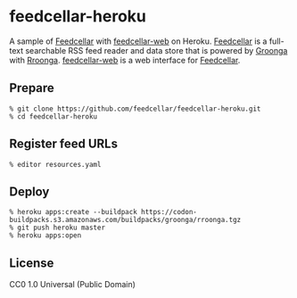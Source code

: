 # feedcellar-heroku

A sample of [Feedcellar][] with [feedcellar-web][] on Heroku. [Feedcellar][] is a full-text searchable RSS feed reader and data store that is powered by [Groonga][] with [Rroonga][]. [feedcellar-web][] is a web interface for [Feedcellar][].

[Feedcellar]:http://myokoym.net/feedcellar/
[feedcellar-web]:https://github.com/feedcellar/feedcellar-web
[Groonga]:http://groonga.org/
[Rroonga]:http://ranguba.org/#about-rroonga

## Prepare

    % git clone https://github.com/feedcellar/feedcellar-heroku.git
    % cd feedcellar-heroku

## Register feed URLs

    % editor resources.yaml

## Deploy

    % heroku apps:create --buildpack https://codon-buildpacks.s3.amazonaws.com/buildpacks/groonga/rroonga.tgz
    % git push heroku master
    % heroku apps:open

## License

CC0 1.0 Universal (Public Domain)
